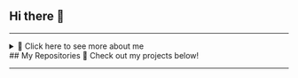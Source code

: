## Hi there 👋

---

<details>
  <summary>📜 Click here to see more about me</summary>

  ## 💫 About Me:
  Hello! I'm **Rakeshkumar Shah**, a passionate Web Developer and designer with curiosity for creating engaging and immersive user experiences.  
  I'm proficient in backend development and have a strong interest in Full-Stack Web Development.  
  My latest project, **CM Placement Services**, is a **MERN project** showcasing job availability and placing manpower in different companies.  
  I'm excited to share my work and connect with fellow developers and Web Developer enthusiasts.  
  Let's collaborate and create something amazing! 🚀

  ## 🌐 Socials:
  [![Instagram](https://img.shields.io/badge/Instagram-%23E4405F.svg?logo=Instagram&logoColor=white)](https://instagram.com/__rakesh__shah__) 
  [![LinkedIn](https://img.shields.io/badge/LinkedIn-%230077B5.svg?logo=linkedin&logoColor=white)](https://www.linkedin.com/in/rakeshkumar-shah-1b48a1250/)  

  ## 💻 Tech Stack:
  ![HTML5](https://img.shields.io/badge/html5-%23E34F26.svg?style=for-the-badge&logo=html5&logoColor=white) 
  ![JavaScript](https://img.shields.io/badge/javascript-%23323330.svg?style=for-the-badge&logo=javascript&logoColor=%23F7DF1E) 
  ![Python](https://img.shields.io/badge/python-3670A0?style=for-the-badge&logo=python&logoColor=ffdd54)  
  ![MySQL](https://img.shields.io/badge/mysql-4479A1.svg?style=for-the-badge&logo=mysql&logoColor=white) 
  ![Django](https://img.shields.io/badge/django-%23092E20.svg?style=for-the-badge&logo=django&logoColor=white) 
  ![Node.js](https://img.shields.io/badge/node.js-%231572B6.svg?style=for-the-badge&logo=node.js&logoColor=white)  
  ![MongoDB](https://img.shields.io/badge/MongoDB-%234ea94b.svg?style=for-the-badge&logo=mongodb&logoColor=white) 
  ![Postgres](https://img.shields.io/badge/postgres-%23316192.svg?style=for-the-badge&logo=postgresql&logoColor=white)  
  ![Bootstrap](https://img.shields.io/badge/bootstrap-%238511FA.svg?style=for-the-badge&logo=bootstrap&logoColor=white)  

  ## 📊 GitHub Stats:
  ![](https://github-readme-stats.vercel.app/api?username=rakeshshah18&theme=dark&hide_border=false&include_all_commits=false&count_private=false)  
  ![](https://github-readme-streak-stats.herokuapp.com/?user=rakeshshah18&theme=dark&hide_border=false)  
  ![](https://github-readme-stats.vercel.app/api/top-langs/?username=rakeshshah18&theme=dark&hide_border=false&include_all_commits=false&count_private=false&layout=compact)  

  ## 🏆 GitHub Trophies
  ![](https://github-profile-trophy.vercel.app/?username=rakeshshah18&theme=radical&no-frame=false&no-bg=false&margin-w=4)  

  ### ✍️ Random Dev Quote
  ![](https://quotes-github-readme.vercel.app/api?type=horizontal&theme=radical)  

  ### 🔝 Top Contributed Repo
  ![](https://github-contributor-stats.vercel.app/api?username=rakeshshah18&limit=5&theme=dark&combine_all_yearly_contributions=true)  

  ---
  [![](https://visitcount.itsvg.in/api?id=rakeshshah18&icon=0&color=0)](https://visitcount.itsvg.in)  

</details>
## My Repositories  
📌 Check out my projects below!  

---

